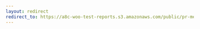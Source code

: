 ```yaml
---
layout: redirect
redirect_to: https://a8c-woo-test-reports.s3.amazonaws.com/public/pr-merge/44741/e2e/index.html
---
```

